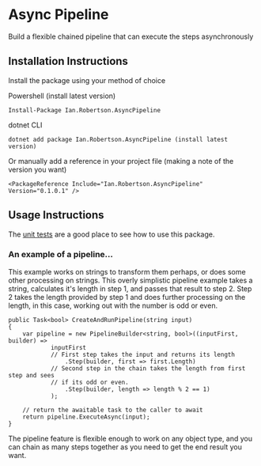 # Async Pipeline
Build a flexible chained pipeline that can execute the steps asynchronously

## Installation Instructions
Install the package using your method of choice

Powershell (install latest version)
```
Install-Package Ian.Robertson.AsyncPipeline
```

dotnet CLI
```
dotnet add package Ian.Robertson.AsyncPipeline (install latest version)
```

Or manually add a reference in your project file (making a note of the version you want)
```
<PackageReference Include="Ian.Robertson.AsyncPipeline" Version="0.1.0.1" />
```
## Usage Instructions
The [unit tests](https://github.com/silentbobbert/AsyncPipeline/blob/master/AsyncPipelineBuilder.Unit.Tests/PipelineBuilderTests.cs) are a good place to see how to use this package.

### An example of a pipeline...
This example works on strings to transform them perhaps, or does some other processing on strings. This overly simplistic pipeline example takes a string, calculates it's length in step 1, and passes that result to step 2. Step 2 takes the length provided by step 1 and does further processing on the length, in this case, working out with the number is odd or even.

```
public Task<bool> CreateAndRunPipeline(string input)
{
    var pipeline = new PipelineBuilder<string, bool>((inputFirst, builder) =>
            inputFirst
            // First step takes the input and returns its length
                .Step(builder, first => first.Length) 
            // Second step in the chain takes the length from first step and sees 
            // if its odd or even.
                .Step(builder, length => length % 2 == 1) 
            );
    
    // return the awaitable task to the caller to await
    return pipeline.ExecuteAsync(input);
}
```

The pipeline feature is flexible enough to work on any object type, and you can chain as many steps together as you need to get the end result you want.